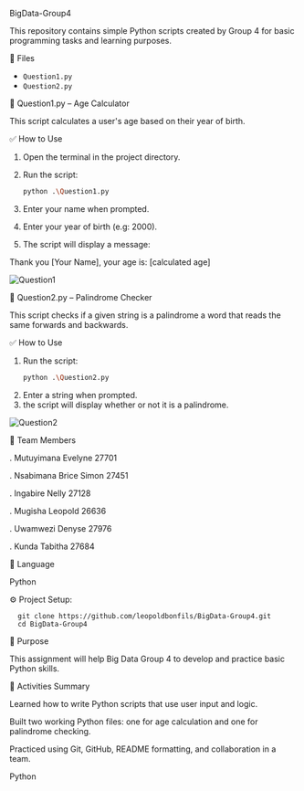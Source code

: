  BigData-Group4
 
 This repository contains simple Python scripts created by Group 4 for basic programming tasks and learning purposes.

 📁 Files
  
  - `Question1.py`
  - `Question2.py`
  
  
 🧮 Question1.py – Age Calculator
  
  This script calculates a user's age based on their year of birth.
  
  ✅ How to Use
  
  1. Open the terminal in the project directory.
  2. Run the script:
     ```bash
     python .\Question1.py

  3. Enter your name when prompted.

  4. Enter your year of birth (e.g: 2000).

  5. The script will display a message:

   Thank you [Your Name], your age is: [calculated age]
 
  ![Question1](https://github.com/user-attachments/assets/9adecb13-606a-4aeb-9ac4-0889153af321)

  🧮 Question2.py – Palindrome Checker

  This script checks if a given string is a palindrome a word that reads the same forwards and backwards.

 ✅ How to Use

  1. Run the script:
     ```bash
     python .\Question2.py

  2. Enter a string when prompted.
  3. the script will display whether or not it is a palindrome.

  ![Question2](https://github.com/user-attachments/assets/70600d32-a3de-43cd-9f93-2534cee24da9)


 👥 Team Members
 
 . Mutuyimana Evelyne 27701
 
 . Nsabimana Brice Simon 27451
 
 . Ingabire Nelly 27128
 
 . Mugisha Leopold 26636
 
 . Uwamwezi Denyse 27976
 
 . Kunda Tabitha 27684 

 🐍 Language
 
  Python

 ⚙️ Project Setup:
 
      git clone https://github.com/leopoldbonfils/BigData-Group4.git
      cd BigData-Group4


 📌 Purpose
 
  This assignment will help Big Data Group 4 to develop and practice basic Python skills.

 📄 Activities Summary
 
   Learned how to write Python scripts that use user input and logic.
    
   Built two working Python files: one for age calculation and one for palindrome checking.
    
   Practiced using Git, GitHub, README formatting, and collaboration in a team.
   

Python
